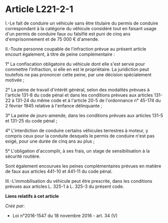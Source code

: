 # Article L221-2-1

I.-Le fait de conduire un véhicule sans être titulaire du permis de conduire correspondant à la catégorie du véhicule
considéré tout en faisant usage d'un permis de conduire faux ou falsifié est puni de cinq ans d'emprisonnement et de 75 000 €
d'amende. 

II.-Toute personne coupable de l'infraction prévue au présent article encourt également, à titre de peine complémentaire : 

1° La confiscation obligatoire du véhicule dont elle s'est servie pour commettre l'infraction, si elle en est le
propriétaire. La juridiction peut toutefois ne pas prononcer cette peine, par une décision spécialement motivée ; 

2° La peine de travail d'intérêt général, selon des modalités prévues à l'article 131-8 du code pénal et dans les conditions
prévues aux articles 131-22 à 131-24 du même code et à l'article 20-5 de l'ordonnance n° 45-174 du 2 février 1945 relative à
l'enfance délinquante ; 

3° La peine de jours-amende, dans les conditions prévues aux articles 131-5 et 131-25 du code pénal ; 

4° L'interdiction de conduire certains véhicules terrestres à moteur, y compris ceux pour la conduite desquels le permis de
conduire n'est pas exigé, pour une durée de cinq ans au plus ; 

5° L'obligation d'accomplir, à ses frais, un stage de sensibilisation à la sécurité routière. 

Sont également encourues les peines complémentaires prévues en matière de faux aux articles 441-10 et 441-11 du code pénal. 

III.-L'immobilisation du véhicule peut être prescrite, dans les conditions prévues aux articles L. 325-1 à L. 325-3 du
présent code.

**Liens relatifs à cet article**

_Créé par_:

  - Loi n°2016-1547 du 18 novembre 2016 - art. 34 (V)
